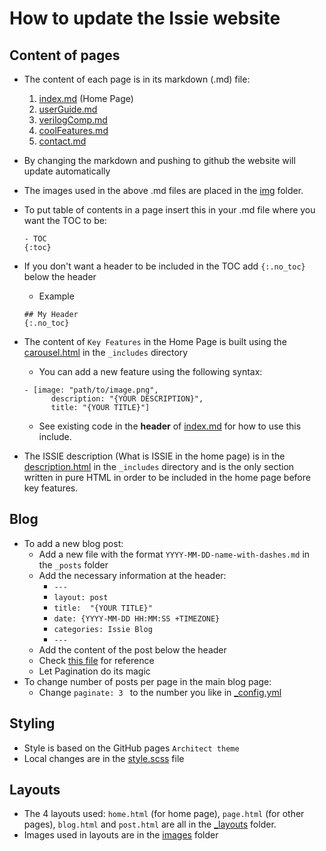 # How to update the Issie website

## Content of pages

- The content of each page is in its markdown (.md) file:
  1. [index.md](index.markdown) (Home Page)
  2. [userGuide.md](userGuide.md)
  3. [verilogComp.md](verilogComp.md)
  4. [coolFeatures.md](coolFeatures.md)
  5. [contact.md](contact.md)

- By changing the markdown and pushing to github the website will update automatically
  
- The images used in the above .md files are placed in the [img](img/) folder.
- To put table of contents in a page insert this in your .md file where you want the TOC to be:

  ```
  - TOC
  {:toc}
  ```
- If you don't want a header to be included in the TOC add `{:.no_toc}` below the header
  - Example
  ```
  ## My Header
  {:.no_toc}
  ``` 

- The content of `Key Features` in the Home Page is built using the [carousel.html](_includes/carousel.html) in the `_includes` directory
  - You can add a new feature using the following syntax:
  ```
  - [image: "path/to/image.png", 
        description: "{YOUR DESCRIPTION}", 
        title: "{YOUR TITLE}"]
  ```
  - See existing code in the **header** of [index.md](index.markdown) for how to use this include.  

- The ISSIE description (What is ISSIE in the home page) is in the [description.html](_includes/description.html) in the `_includes` directory and is the only section written in pure HTML in order to be included in the home page before key features. 


## Blog

- To add a new blog post:
  - Add a new file with the format `YYYY-MM-DD-name-with-dashes.md` in the `_posts` folder
  - Add the necessary information at the header:
    - `---`
    - `layout: post`
    - `title:  "{YOUR TITLE}"`
    - `date: {YYYY-MM-DD HH:MM:SS +TIMEZONE}`
    - `categories: Issie Blog`
    - `--- `
  - Add the content of the post below the header
  - Check [this file](_posts/2021-07-04-Issie-v2-1-0.md) for reference  
  - Let Pagination do its magic
- To change number of posts per page in the main blog page:
  - Change `paginate: 3 ` to the number you like in [_config.yml](_config.yml)


## Styling

- Style is based on the GitHub pages `Architect theme`
- Local changes are in the [style.scss](assets/css/style.scss) file

## Layouts

- The 4 layouts used: `home.html` (for home page), `page.html` (for other pages), `blog.html` and `post.html` are all in the [_layouts](_layouts/) folder.
- Images used in layouts are in the [images](assets/images/) folder